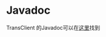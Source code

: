 # Javadoc

TransClient 的Javadoc可以在[这里](https://artifacts.elastic.co/javadoc/org/elasticsearch/client/transport/5.6.8/index.html)找到